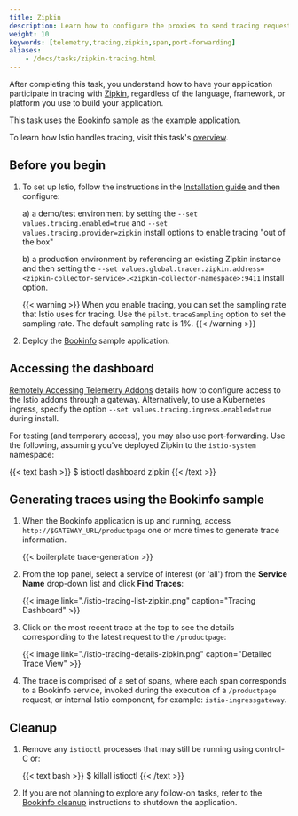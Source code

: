```yaml
---
title: Zipkin
description: Learn how to configure the proxies to send tracing requests to Zipkin.
weight: 10
keywords: [telemetry,tracing,zipkin,span,port-forwarding]
aliases:
    - /docs/tasks/zipkin-tracing.html
---
```


After completing this task, you understand how to have your application participate in tracing with [Zipkin](https://zipkin.io/),
regardless of the language, framework, or platform you use to build your application.

This task uses the [Bookinfo](/pt-br/docs/examples/bookinfo/) sample as the example application.

To learn how Istio handles tracing, visit this task's [overview](../overview/).

## Before you begin

1.  To set up Istio, follow the instructions in the [Installation guide](/pt-br/docs/setup/install/istioctl)
    and then configure:

    a) a demo/test environment by setting the `--set values.tracing.enabled=true` and `--set values.tracing.provider=zipkin` install options to enable tracing "out of the box"

    b) a production environment by referencing an existing Zipkin instance and then setting the `--set values.global.tracer.zipkin.address=<zipkin-collector-service>.<zipkin-collector-namespace>:9411` install option.

    {{< warning >}}
    When you enable tracing, you can set the sampling rate that Istio uses for tracing.
    Use the `pilot.traceSampling` option to set the sampling rate. The default sampling rate is 1%.
    {{< /warning >}}

1.  Deploy the [Bookinfo](/pt-br/docs/examples/bookinfo/#deploying-the-application) sample application.

## Accessing the dashboard

[Remotely Accessing Telemetry Addons](/pt-br/docs/tasks/observability/gateways) details how to configure access to the Istio addons through a gateway. Alternatively, to use a Kubernetes ingress, specify the option `--set values.tracing.ingress.enabled=true` during install.

For testing (and temporary access), you may also use port-forwarding. Use the following, assuming you've deployed Zipkin to the `istio-system` namespace:

{{< text bash >}}
$ istioctl dashboard zipkin
{{< /text >}}

## Generating traces using the Bookinfo sample

1.  When the Bookinfo application is up and running, access `http://$GATEWAY_URL/productpage` one or more times
    to generate trace information.

    {{< boilerplate trace-generation >}}

1.  From the top panel, select a service of interest (or 'all') from the **Service Name** drop-down list and click
    **Find Traces**:

    {{< image link="./istio-tracing-list-zipkin.png" caption="Tracing Dashboard" >}}

1.  Click on the most recent trace at the top to see the details corresponding to the
    latest request to the `/productpage`:

    {{< image link="./istio-tracing-details-zipkin.png" caption="Detailed Trace View" >}}

1.  The trace is comprised of a set of spans,
    where each span corresponds to a Bookinfo service, invoked during the execution of a `/productpage` request, or
    internal Istio component, for example: `istio-ingressgateway`.

## Cleanup

1.  Remove any `istioctl` processes that may still be running using control-C or:

    {{< text bash >}}
    $ killall istioctl
    {{< /text >}}

1.  If you are not planning to explore any follow-on tasks, refer to the
    [Bookinfo cleanup](/pt-br/docs/examples/bookinfo/#cleanup) instructions
    to shutdown the application.


